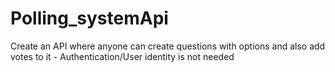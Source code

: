 # Polling_systemApi
Create an API where anyone can create questions with options and also add votes to it - Authentication/User identity is not needed
